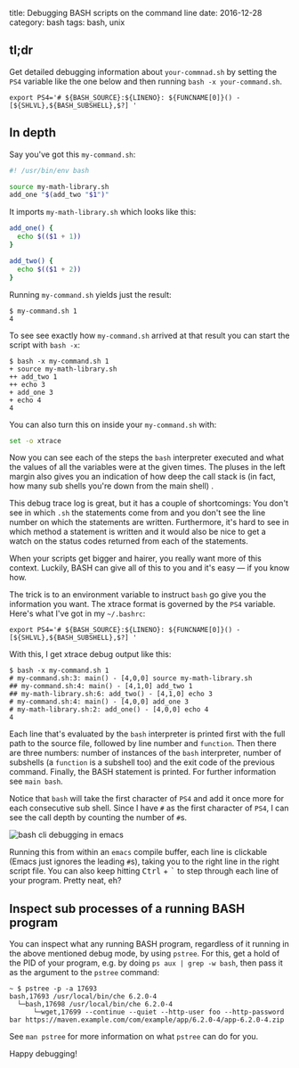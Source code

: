 title: Debugging BASH scripts on the command line
date: 2016-12-28
category: bash
tags: bash, unix

## tl;dr

Get detailed debugging information about `your-commnad.sh` by setting
the `PS4` variable like the one below and then running `bash -x
your-command.sh`.

```
export PS4='# ${BASH_SOURCE}:${LINENO}: ${FUNCNAME[0]}() - [${SHLVL},${BASH_SUBSHELL},$?] '
```

## In depth

Say you've got this `my-command.sh`:

```bash
#! /usr/bin/env bash

source my-math-library.sh
add_one "$(add_two "$1")"
```

It imports `my-math-library.sh` which looks like this:
```bash
add_one() {
  echo $(($1 + 1))
}

add_two() {
  echo $(($1 + 2))
}
```

Running `my-command.sh` yields just the result:
```
$ my-command.sh 1
4
```

To see see exactly how `my-command.sh` arrived at that result you can
start the script with `bash -x`:
```
$ bash -x my-command.sh 1
+ source my-math-library.sh
++ add_two 1
++ echo 3
+ add_one 3
+ echo 4
4
```

You can also turn this on inside your `my-command.sh` with:
```bash
set -o xtrace
```

Now you can see each of the steps the `bash` interpreter executed and
what the values of all the variables were at the given times. The
pluses in the left margin also gives you an indication of how deep the
call stack is (in fact, how many sub shells you're down from the main
shell) .

This debug trace log is great, but it has a couple of shortcomings:
You don't see in which `.sh` the statements come from and you don't
see the line number on which the statements are written. Furthermore,
it's hard to see in which method a statement is written and it would
also be nice to get a
watch on the status codes returned from each of the statements.  

When your scripts get bigger and hairer, you really want more of this
context. Luckily, BASH can give all of this to you and it's easy — if
you know how.

The trick is to an environment variable to instruct `bash` go give you
the information you want. The xtrace format is governed by the `PS4`
variable. Here's what I've got in my `~/.bashrc`:

```
export PS4='# ${BASH_SOURCE}:${LINENO}: ${FUNCNAME[0]}() - [${SHLVL},${BASH_SUBSHELL},$?] '
```

With this, I get xtrace debug output like this:

```text
$ bash -x my-command.sh 1
# my-command.sh:3: main() - [4,0,0] source my-math-library.sh
## my-command.sh:4: main() - [4,1,0] add_two 1
## my-math-library.sh:6: add_two() - [4,1,0] echo 3
# my-command.sh:4: main() - [4,0,0] add_one 3
# my-math-library.sh:2: add_one() - [4,0,0] echo 4
4
```

Each line that's evaluated by the `bash` interpreter is printed first
with the full path to the source file, followed by line number and
`function`. Then there are three numbers: number of instances of the
`bash` interpreter, number of subshells (a `function` is a subshell
too) and the exit code of the previous command. Finally, the BASH
statement is printed. For further information see `main bash`.

Notice that `bash` will take the first character of `PS4` and add it
once more for each consecutive sub shell. Since I have `#` as the
first character of `PS4`, I can see the call depth by counting the
number of `#`s.

<img
  src="/graphics/2016/2016-12-29-emacs-bash-cli-debugging.png"
  alt="bash cli debugging in emacs"
  class="centered"
/>  

Running this from within an `emacs` compile buffer, each line is
clickable (Emacs just ignores the leading `#`s), taking you to the
right line in the right script file. You can also keep hitting
<kbd>Ctrl</kbd> + <kbd>`</kbd> to step through each line of your
program. Pretty neat, eh?

## Inspect sub processes of a running BASH program

You can inspect what any running BASH program, regardless of it
running in the above mentioned debug mode, by using `pstree`. For
this, get a hold of the PID of your program, e.g. by doing `ps aux |
grep -w bash`, then pass it as the argument to the `pstree` command:

```
~ $ pstree -p -a 17693
bash,17693 /usr/local/bin/che 6.2.0-4
  └─bash,17698 /usr/local/bin/che 6.2.0-4
      └─wget,17699 --continue --quiet --http-user foo --http-password bar https://maven.example.com/com/example/app/6.2.0-4/app-6.2.0-4.zip
```

See `man pstree` for more information on what `pstree` can do for you.

Happy debugging!
